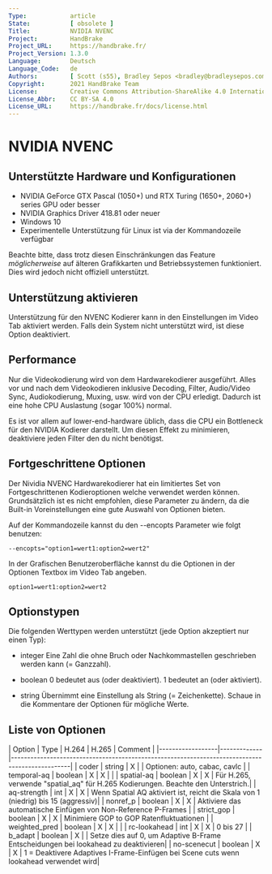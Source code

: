 ```yaml
---
Type:            article
State:           [ obsolete ]
Title:           NVIDIA NVENC
Project:         HandBrake
Project_URL:     https://handbrake.fr/
Project_Version: 1.3.0
Language:        Deutsch
Language_Code:   de
Authors:         [ Scott (s55), Bradley Sepos <bradley@bradleysepos.com> (BradleyS), Bernhard Rader ]
Copyright:       2021 HandBrake Team
License:         Creative Commons Attribution-ShareAlike 4.0 International
License_Abbr:    CC BY-SA 4.0
License_URL:     https://handbrake.fr/docs/license.html
---
```


NVIDIA NVENC
============

## Unterstützte Hardware und Konfigurationen

- NVIDIA GeForce GTX Pascal (1050+) und RTX Turing (1650+, 2060+) series GPU oder besser
- NVIDIA Graphics Driver 418.81 oder neuer
- Windows 10
- Experimentelle Unterstützung für Linux ist via der Kommandozeile verfügbar

Beachte bitte, dass trotz diesen Einschränkungen das Feature *möglicherweise* auf älteren Grafikkarten und Betriebssystemen funktioniert. Dies wird jedoch nicht offiziell unterstützt.


## Unterstützung aktivieren

Unterstützung für den NVENC Kodierer kann in den Einstellungen im Video Tab aktiviert werden. Falls dein System nicht unterstützt wird, ist diese Option deaktiviert.


## Performance

Nur die Videokodierung wird von dem Hardwarekodierer ausgeführt. Alles vor und nach dem Videokodieren inklusive Decoding, Filter, Audio/Video Sync, Audiokodierung, Muxing, usw. wird von der CPU erledigt. Dadurch ist eine hohe CPU Auslastung (sogar 100%) normal.

Es ist vor allem auf lower-end-hardware üblich, dass die CPU ein Bottleneck für den NVIDIA Kodierer darstellt. Um diesen Effekt zu minimieren, deaktiviere jeden Filter den du nicht benötigst.


## Fortgeschrittene Optionen

Der Nividia NVENC Hardwarekodierer hat ein limitiertes Set von Fortgeschrittenen Kodieroptionen welche verwendet werden können. Grundsätzlich ist es nicht empfohlen, diese Parameter zu ändern, da die Built-in Voreinstellungen eine gute Auswahl von Optionen bieten.

Auf der Kommandozeile kannst du den --encopts Parameter wie folgt benutzen:

    --encopts="option1=wert1:option2=wert2"

In der Grafischen Benutzeroberfläche kannst du die Optionen in der Optionen Textbox im Video Tab angeben.

    option1=wert1:option2=wert2

## Optionstypen

Die folgenden Werttypen werden unterstützt (jede Option akzeptiert nur einen Typ):

- integer
  Eine Zahl die ohne Bruch oder Nachkommastellen geschrieben werden kann (= Ganzzahl).

- boolean
  0 bedeutet aus (oder deaktiviert).
  1 bedeutet an (oder aktiviert).
 
- string
  Übernimmt eine Einstellung als String (= Zeichenkette). Schaue in die Kommentare der Optionen für mögliche Werte.

  
## Liste von Optionen

| Option           | Type        | H.264 | H.265 | Comment                                                                        |
|------------------|-------------|------------------------------------------------------------------------------------------------|
| coder            | string      |   X   |       | Optionen: auto, cabac, cavlc                                                   |
| temporal-aq      | boolean     |   X   |   X   |                                                                                |
| spatial-aq       | boolean     |   X   |   X   | Für H.265, verwende "spatial_aq" für H.265 Kodierungen. Beachte den Unterstrich.|
| aq-strength      | int         |   X   |   X   | Wenn Spatial AQ aktiviert ist, reicht die Skala von 1 (niedrig) bis 15 (aggressiv)|
| nonref_p         | boolean     |   X   |   X   | Aktiviere das automatische Einfügen von Non-Reference P-Frames                 |
| strict_gop       | boolean     |   X   |   X   | Minimiere GOP to GOP Ratenfluktuationen                                        |
| weighted_pred    | boolean     |   X   |   X   |                                                                                |
| rc-lookahead     | int         |   X   |   X   | 0 bis 27                                                                       |
| b_adapt          | boolean     |   X   |       | Setze dies auf 0, um Adaptive B-Frame Entscheidungen bei lookahead zu deaktivieren|
| no-scenecut      | boolean     |   X   |   X   | 1 = Deaktivere Adaptives I-Frame-Einfügen bei Scene cuts wenn lookahead verwendet wird|

